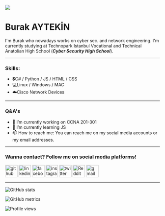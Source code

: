 ![](https://pbs.twimg.com/profile_banners/1107366245266083841/1678910790/1500x500)
# Burak AYTEKİN

I'm Burak who nowadays works on cyber sec. and network engineering. I'm currently studying at Technopark Istanbul Vocational and Technical Anatolian High School (***Cyber Security High School***).

---

### **Skills:** 
- 💲C# / Python / JS / HTML / CSS 
- 💻Linux / Windows / MAC
- ☁️Cisco Network Devices

---
### Q&A's
- 🔭 I’m currently working on CCNA 201-301 
- 🌱 I’m currently learning JS 
- 📫 How to reach me: You can reach me on my social media accounts or my email addresses. 

---
### **Wanna contact?** Follow me on social media platforms!

[<img src='https://cdn.jsdelivr.net/npm/simple-icons@3.0.1/icons/github.svg' alt='github' height='40'>](https://github.com/BAYTEK1N)  [<img src='https://cdn.jsdelivr.net/npm/simple-icons@3.0.1/icons/linkedin.svg' alt='linkedin' height='40'>](https://www.linkedin.com/in/burak-aytekin-0b54a4206//)  [<img src='https://cdn.jsdelivr.net/npm/simple-icons@3.0.1/icons/facebook.svg' alt='facebook' height='40'>](https://www.facebook.com/profile.php?id=100009370865113)  [<img src='https://cdn.jsdelivr.net/npm/simple-icons@3.0.1/icons/instagram.svg' alt='instagram' height='40'>](https://www.instagram.com/baytekin_12//)  [<img src='https://cdn.jsdelivr.net/npm/simple-icons@3.0.1/icons/twitter.svg' alt='twitter' height='40'>](https://twitter.com/Burak12aytekin)  [<img src='https://cdn.jsdelivr.net/npm/simple-icons@3.0.1/icons/reddit.svg' alt='Reddit' height='40'>](https://www.reddit.com/user/Baytek1n)  [<img src='https://cdn.jsdelivr.net/npm/simple-icons@3.0.1/icons/gmail.svg' alt='gmail' height='40'>](burakfarukaytekin06@gmail.com)  

---

![GitHub stats](https://github-readme-stats.vercel.app/api?username=BAYTEK1N&show_icons=true)  

![GitHub metrics](https://metrics.lecoq.io/BAYTEK1N)  

![Profile views](https://gpvc.arturio.dev/BAYTEK1N)  
